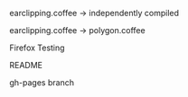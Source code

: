 earclipping.coffee -> independently compiled

earclipping.coffee -> polygon.coffee

Firefox Testing

README

gh-pages branch
